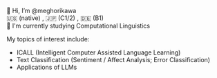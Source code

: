 👋 Hi, I’m @meghorikawa  
🇺🇸 (native) , 🇯🇵 (C1/2) , 🇩🇪 (B1)  
📗 I'm currently studying Computational Linguistics  



My topics of interest include:
   - ICALL (Intelligent Computer Assisted Language Learning)
   - Text Classification (Sentiment / Affect Analysis; Error Classification)
   - Applications of LLMs



<!---
meghorikawa/meghorikawa is a ✨ special ✨ repository because its `README.md` (this file) appears on your GitHub profile.
You can click the Preview link to take a look at your changes.
--->
